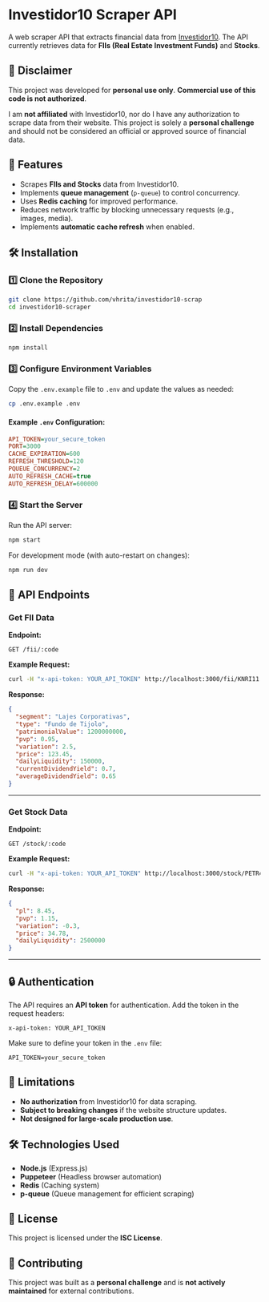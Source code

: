 # Investidor10 Scraper API

A web scraper API that extracts financial data from [Investidor10](https://investidor10.com.br). The API currently retrieves data for **FIIs (Real Estate Investment Funds)** and **Stocks**.

## 🚨 Disclaimer

This project was developed for **personal use only**. **Commercial use of this code is not authorized**.

I am **not affiliated** with Investidor10, nor do I have any authorization to scrape data from their website. This project is solely a **personal challenge** and should not be considered an official or approved source of financial data.

## 📌 Features

- Scrapes **FIIs and Stocks** data from Investidor10.
- Implements **queue management** (`p-queue`) to control concurrency.
- Uses **Redis caching** for improved performance.
- Reduces network traffic by blocking unnecessary requests (e.g., images, media).
- Implements **automatic cache refresh** when enabled.

## 🛠️ Installation

### 1️⃣ Clone the Repository

```sh
git clone https://github.com/vhrita/investidor10-scrap
cd investidor10-scraper
```

### 2️⃣ Install Dependencies

```sh
npm install
```

### 3️⃣ Configure Environment Variables

Copy the `.env.example` file to `.env` and update the values as needed:

```sh
cp .env.example .env
```

#### Example `.env` Configuration:

```ini
API_TOKEN=your_secure_token
PORT=3000
CACHE_EXPIRATION=600
REFRESH_THRESHOLD=120
PQUEUE_CONCURRENCY=2
AUTO_REFRESH_CACHE=true
AUTO_REFRESH_DELAY=600000
```

### 4️⃣ Start the Server

Run the API server:

```sh
npm start
```

For development mode (with auto-restart on changes):

```sh
npm run dev
```

## 🔗 API Endpoints

### Get FII Data

**Endpoint:**  
```
GET /fii/:code
```

**Example Request:**  
```sh
curl -H "x-api-token: YOUR_API_TOKEN" http://localhost:3000/fii/KNRI11
```

**Response:**  
```json
{
  "segment": "Lajes Corporativas",
  "type": "Fundo de Tijolo",
  "patrimonialValue": 1200000000,
  "pvp": 0.95,
  "variation": 2.5,
  "price": 123.45,
  "dailyLiquidity": 150000,
  "currentDividendYield": 0.7,
  "averageDividendYield": 0.65
}
```

---

### Get Stock Data

**Endpoint:**  
```
GET /stock/:code
```

**Example Request:**  
```sh
curl -H "x-api-token: YOUR_API_TOKEN" http://localhost:3000/stock/PETR4
```

**Response:**  
```json
{
  "pl": 8.45,
  "pvp": 1.15,
  "variation": -0.3,
  "price": 34.78,
  "dailyLiquidity": 2500000
}
```

---

## 🔒 Authentication

The API requires an **API token** for authentication. Add the token in the request headers:

```
x-api-token: YOUR_API_TOKEN
```

Make sure to define your token in the `.env` file:

```
API_TOKEN=your_secure_token
```

## 🛑 Limitations

- **No authorization** from Investidor10 for data scraping.
- **Subject to breaking changes** if the website structure updates.
- **Not designed for large-scale production use**.

## 🛠️ Technologies Used

- **Node.js** (Express.js)
- **Puppeteer** (Headless browser automation)
- **Redis** (Caching system)
- **p-queue** (Queue management for efficient scraping)

## 📜 License

This project is licensed under the **ISC License**.

## 🤝 Contributing

This project was built as a **personal challenge** and is **not actively maintained** for external contributions.